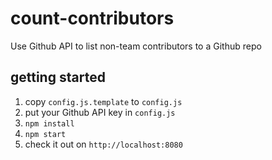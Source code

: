 # count-contributors
Use Github API to list non-team contributors to a Github repo

## getting started

1. copy `config.js.template` to `config.js`
2. put your Github API key in `config.js`
3. `npm install`
4. `npm start`
5. check it out on `http://localhost:8080`
